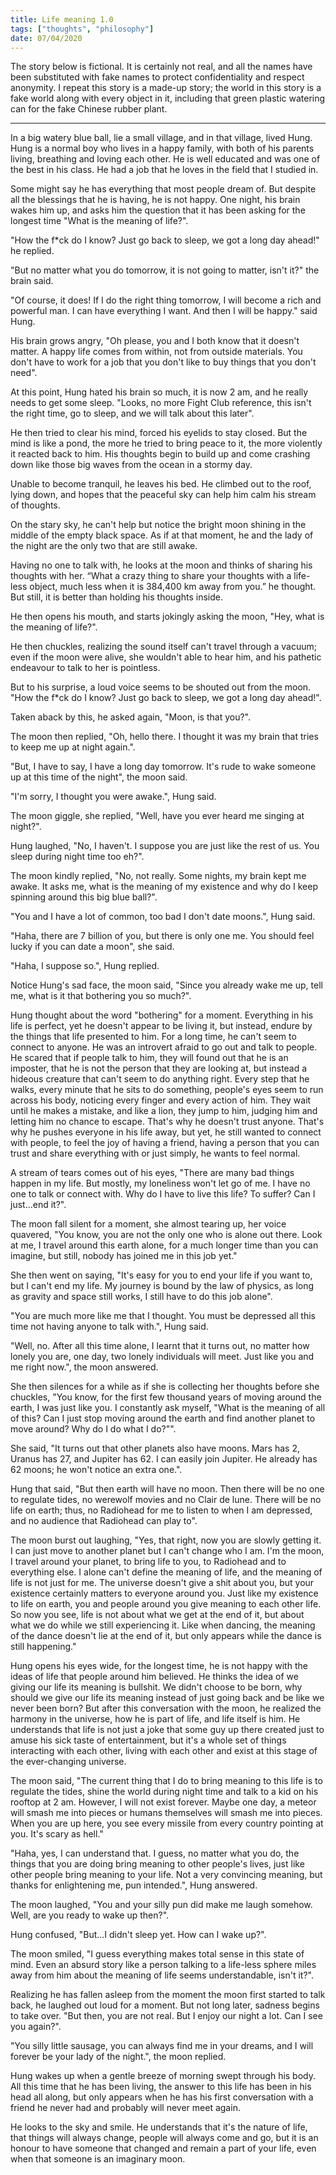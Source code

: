 ```yaml
---
title: Life meaning 1.0
tags: ["thoughts", "philosophy"]
date: 07/04/2020
---
```


The story below is fictional. It is certainly not real, and all the names have been substituted with fake names to protect confidentiality and respect anonymity. I repeat this story is a made-up story; the world in this story is a fake world along with every object in it, including that green plastic watering can for the fake Chinese rubber plant.

<!-- more -->

---

In a big watery blue ball, lie a small village, and in that village, lived Hung. Hung is a normal boy who lives in a happy family, with both of his parents living, breathing and loving each other. He is well educated and was one of the best in his class. He had a job that he loves in the field that I studied in.

Some might say he has everything that most people dream of. But despite all the blessings that he is having, he is not happy. One night, his brain wakes him up, and asks him the question that it has been asking for the longest time "What is the meaning of life?".

"How the f\*ck do I know? Just go back to sleep, we got a long day ahead!" he replied.

"But no matter what you do tomorrow, it is not going to matter, isn't it?" the brain said.

"Of course, it does! If I do the right thing tomorrow, I will become a rich and powerful man. I can have everything I want. And then I will be happy." said Hung.

His brain grows angry, "Oh please, you and I both know that it doesn't matter. A happy life comes from within, not from outside materials. You don't have to work for a job that you don't like to buy things that you don't need".

At this point, Hung hated his brain so much, it is now 2 am, and he really needs to get some sleep. "Looks, no more Fight Club reference, this isn't the right time, go to sleep, and we will talk about this later".

He then tried to clear his mind, forced his eyelids to stay closed. But the mind is like a pond, the more he tried to bring peace to it, the more violently it reacted back to him. His thoughts begin to build up and come crashing down like those big waves from the ocean in a stormy day.

Unable to become tranquil, he leaves his bed. He climbed out to the roof, lying down, and hopes that the peaceful sky can help him calm his stream of thoughts.

On the stary sky, he can't help but notice the bright moon shining in the middle of the empty black space. As if at that moment, he and the lady of the night are the only two that are still awake.

Having no one to talk with, he looks at the moon and thinks of sharing his thoughts with her. “What a crazy thing to share your thoughts with a life-less object, much less when it is 384,400 km away from you.” he thought. But still, it is better than holding his thoughts inside.

He then opens his mouth, and starts jokingly asking the moon, "Hey, what is the meaning of life?".

He then chuckles, realizing the sound itself can't travel through a vacuum; even if the moon were alive, she wouldn't able to hear him, and his pathetic endeavour to talk to her is pointless.

But to his surprise, a loud voice seems to be shouted out from the moon. "How the f\*ck do I know? Just go back to sleep, we got a long day ahead!".

Taken aback by this, he asked again, "Moon, is that you?".

The moon then replied, "Oh, hello there. I thought it was my brain that tries to keep me up at night again.".

"But, I have to say, I have a long day tomorrow. It's rude to wake someone up at this time of the night", the moon said.

"I'm sorry, I thought you were awake.", Hung said.

The moon giggle, she replied, "Well, have you ever heard me singing at night?".

Hung laughed, "No, I haven't. I suppose you are just like the rest of us. You sleep during night time too eh?".

The moon kindly replied, "No, not really. Some nights, my brain kept me awake. It asks me, what is the meaning of my existence and why do I keep spinning around this big blue ball?".

"You and I have a lot of common, too bad I don't date moons.", Hung said.

"Haha, there are 7 billion of you, but there is only one me. You should feel lucky if you can date a moon", she said.

"Haha, I suppose so.", Hung replied.

Notice Hung's sad face, the moon said, "Since you already wake me up, tell me, what is it that bothering you so much?".

Hung thought about the word "bothering" for a moment. Everything in his life is perfect, yet he doesn't appear to be living it, but instead, endure by the things that life presented to him. For a long time, he can't seem to connect to anyone. He was an introvert afraid to go out and talk to people. He scared that if people talk to him, they will found out that he is an imposter, that he is not the person that they are looking at, but instead a hideous creature that can't seem to do anything right. Every step that he walks, every minute that he sits to do something, people's eyes seem to run across his body, noticing every finger and every action of him. They wait until he makes a mistake, and like a lion, they jump to him, judging him and letting him no chance to escape. That's why he doesn't trust anyone. That's why he pushes everyone in his life away, but yet, he still wanted to connect with people, to feel the joy of having a friend, having a person that you can trust and share everything with or just simply, he wants to feel normal.

A stream of tears comes out of his eyes, "There are many bad things happen in my life. But mostly, my loneliness won't let go of me. I have no one to talk or connect with. Why do I have to live this life? To suffer? Can I just...end it?".

The moon fall silent for a moment, she almost tearing up, her voice quavered, "You know, you are not the only one who is alone out there. Look at me, I travel around this earth alone, for a much longer time than you can imagine, but still, nobody has joined me in this job yet."

She then went on saying, "It's easy for you to end your life if you want to, but I can't end my life. My journey is bound by the law of physics, as long as gravity and space still works, I still have to do this job alone".

"You are much more like me that I thought. You must be depressed all this time not having anyone to talk with.", Hung said.

"Well, no. After all this time alone, I learnt that it turns out, no matter how lonely you are, one day, two lonely individuals will meet. Just like you and me right now.", the moon answered.

She then silences for a while as if she is collecting her thoughts before she chuckles, "You know, for the first few thousand years of moving around the earth, I was just like you. I constantly ask myself, "What is the meaning of all of this? Can I just stop moving around the earth and find another planet to move around? Why do I do what I do?"".

She said, "It turns out that other planets also have moons. Mars has 2, Uranus has 27, and Jupiter has 62. I can easily join Jupiter. He already has 62 moons; he won't notice an extra one.".

Hung that said, "But then earth will have no moon. Then there will be no one to regulate tides, no werewolf movies and no Clair de lune. There will be no life on earth; thus, no Radiohead for me to listen to when I am depressed, and no audience that Radiohead can play to".

The moon burst out laughing, "Yes, that right, now you are slowly getting it. I can just move to another planet but I can't change who I am. I'm the moon, I travel around your planet, to bring life to you, to Radiohead and to everything else. I alone can't define the meaning of life, and the meaning of life is not just for me. The universe doesn't give a shit about you, but your existence certainly matters to everyone around you. Just like my existence to life on earth, you and people around you give meaning to each other life. So now you see, life is not about what we get at the end of it, but about what we do while we still experiencing it. Like when dancing, the meaning of the dance doesn't lie at the end of it, but only appears while the dance is still happening."

Hung opens his eyes wide, for the longest time, he is not happy with the ideas of life that people around him believed. He thinks the idea of we giving our life its meaning is bullshit. We didn't choose to be born, why should we give our life its meaning instead of just going back and be like we never been born? But after this conversation with the moon, he realized the harmony in the universe, how he is part of life, and life itself is him. He understands that life is not just a joke that some guy up there created just to amuse his sick taste of entertainment, but it's a whole set of things interacting with each other, living with each other and exist at this stage of the ever-changing universe.

The moon said, "The current thing that I do to bring meaning to this life is to regulate the tides, shine the world during night time and talk to a kid on his rooftop at 2 am. However, I will not exist forever. Maybe one day, a meteor will smash me into pieces or humans themselves will smash me into pieces. When you are up here, you see every missile from every country pointing at you. It's scary as hell."

"Haha, yes, I can understand that. I guess, no matter what you do, the things that you are doing bring meaning to other people's lives, just like other people bring meaning to your life. Not a very convincing meaning, but thanks for enlightening me, pun intended.", Hung answered.

The moon laughed, "You and your silly pun did make me laugh somehow. Well, are you ready to wake up then?".

Hung confused, "But...I didn't sleep yet. How can I wake up?".

The moon smiled, "I guess everything makes total sense in this state of mind. Even an absurd story like a person talking to a life-less sphere miles away from him about the meaning of life seems understandable, isn't it?".

Realizing he has fallen asleep from the moment the moon first started to talk back, he laughed out loud for a moment. But not long later, sadness begins to take over. "But then, you are not real. But I enjoy our night a lot. Can I see you again?".

"You silly little sausage, you can always find me in your dreams, and I will forever be your lady of the night.", the moon replied.

Hung wakes up when a gentle breeze of morning swept through his body. All this time that he has been living, the answer to this life has been in his head all along, but only appears when he has his first conversation with a friend he never had and probably will never meet again.

He looks to the sky and smile. He understands that it's the nature of life, that things will always change, people will always come and go, but it is an honour to have someone that changed and remain a part of your life, even when that someone is an imaginary moon.

